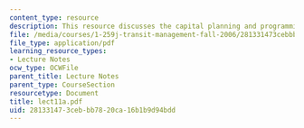 ```yaml
---
content_type: resource
description: This resource discusses the capital planning and programming at the MBTA.
file: /media/courses/1-259j-transit-management-fall-2006/281331473cebbb7820ca16b1b9d94bdd_lect11a.pdf
file_type: application/pdf
learning_resource_types:
- Lecture Notes
ocw_type: OCWFile
parent_title: Lecture Notes
parent_type: CourseSection
resourcetype: Document
title: lect11a.pdf
uid: 28133147-3ceb-bb78-20ca-16b1b9d94bdd
---
```

